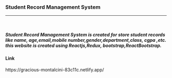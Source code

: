 <h3> Student Record Management System </h3>
<hr>
<br>
<h5>Student Record Management System is created for store student records like name, age,email,mobile number,gender,department,class, cgpa ,etc.
  this website is created using Reactjs,Redux, bootstrap,ReactBootstrap.</h5>
  
<h4>Link</h5>
https://gracious-montalcini-83c11c.netlify.app/

















